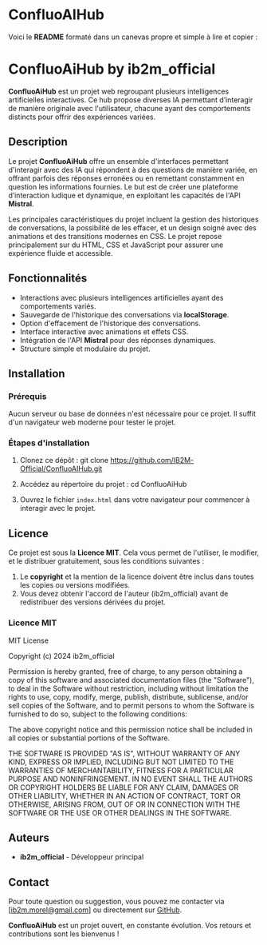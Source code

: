 # ConfluoAIHub
Voici le **README** formaté dans un canevas propre et simple à lire et copier :

# ConfluoAiHub by ib2m_official

**ConfluoAiHub** est un projet web regroupant plusieurs intelligences artificielles interactives. Ce hub propose diverses IA permettant d’interagir de manière originale avec l'utilisateur, chacune ayant des comportements distincts pour offrir des expériences variées.

## Description

Le projet **ConfluoAiHub** offre un ensemble d'interfaces permettant d'interagir avec des IA qui répondent à des questions de manière variée, en offrant parfois des réponses erronées ou en remettant constamment en question les informations fournies. Le but est de créer une plateforme d’interaction ludique et dynamique, en exploitant les capacités de l'API **Mistral**.

Les principales caractéristiques du projet incluent la gestion des historiques de conversations, la possibilité de les effacer, et un design soigné avec des animations et des transitions modernes en CSS. Le projet repose principalement sur du HTML, CSS et JavaScript pour assurer une expérience fluide et accessible.

## Fonctionnalités

- Interactions avec plusieurs intelligences artificielles ayant des comportements variés.
- Sauvegarde de l'historique des conversations via **localStorage**.
- Option d'effacement de l'historique des conversations.
- Interface interactive avec animations et effets CSS.
- Intégration de l'API **Mistral** pour des réponses dynamiques.
- Structure simple et modulaire du projet.

## Installation

### Prérequis

Aucun serveur ou base de données n'est nécessaire pour ce projet. Il suffit d'un navigateur web moderne pour tester le projet.

### Étapes d'installation

1. Clonez ce dépôt :
   git clone https://github.com/IB2M-Official/ConfluoAIHub.git

2. Accédez au répertoire du projet :
   cd ConfluoAiHub

3. Ouvrez le fichier `index.html` dans votre navigateur pour commencer à interagir avec le projet.

## Licence

Ce projet est sous la **Licence MIT**. Cela vous permet de l'utiliser, le modifier, et le distribuer gratuitement, sous les conditions suivantes :

1. Le **copyright** et la mention de la licence doivent être inclus dans toutes les copies ou versions modifiées.
2. Vous devez obtenir l'accord de l'auteur (ib2m_official) avant de redistribuer des versions dérivées du projet.

### Licence MIT


MIT License

Copyright (c) 2024 ib2m_official

Permission is hereby granted, free of charge, to any person obtaining a copy
of this software and associated documentation files (the "Software"), to deal
in the Software without restriction, including without limitation the rights
to use, copy, modify, merge, publish, distribute, sublicense, and/or sell
copies of the Software, and to permit persons to whom the Software is
furnished to do so, subject to the following conditions:

The above copyright notice and this permission notice shall be included in all
copies or substantial portions of the Software.

THE SOFTWARE IS PROVIDED "AS IS", WITHOUT WARRANTY OF ANY KIND, EXPRESS OR
IMPLIED, INCLUDING BUT NOT LIMITED TO THE WARRANTIES OF MERCHANTABILITY,
FITNESS FOR A PARTICULAR PURPOSE AND NONINFRINGEMENT. IN NO EVENT SHALL THE
AUTHORS OR COPYRIGHT HOLDERS BE LIABLE FOR ANY CLAIM, DAMAGES OR OTHER
LIABILITY, WHETHER IN AN ACTION OF CONTRACT, TORT OR OTHERWISE, ARISING FROM,
OUT OF OR IN CONNECTION WITH THE SOFTWARE OR THE USE OR OTHER DEALINGS IN THE
SOFTWARE.


## Auteurs

- **ib2m_official** - Développeur principal

## Contact

Pour toute question ou suggestion, vous pouvez me contacter via [ib2m.morel@gmail.com] ou directement sur [GitHub](https://github.com/IB2M-Official).



**ConfluoAiHub** est un projet ouvert, en constante évolution. Vos retours et contributions sont les bienvenus !
